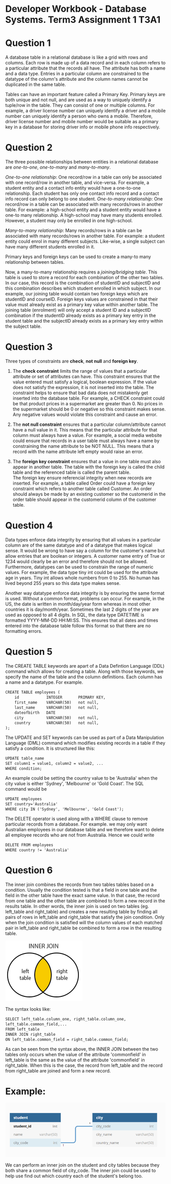 # Developer Workbook - Database Systems. Term3 Assignment 1 T3A1

# Question 1

A database table in a relational database is like a grid with rows and columns. 
Each row is made up of a data record and in each column refers to a particular attribute that the records all have. The attribute has both a name and a data type.
Entries in a particular column are constrained to the datatype of the column's attribute and the column names cannot be duplicated in the same table. 

Tables can have an important feature called a Primary Key. Primary keys are both unique and not null, and are used as a way to uniquely identify a tuple/row in the table. 
They can consist of one or multiple columns. For example, a driver license number can uniquely identify a driver and a mobile number can uniquely identify a person who owns a mobile.
Therefore, driver license number and mobile number would be suitable as a primary key in a database for storing driver info or mobile phone info respectively.


# Question 2

The three possible relationships between entities in a relational database are *one-to-one*, *one-to-many* and *many-to-many*. 

*One-to-one relationship*: One record/row in a table can only be associated with one record/row in another table, and vice-versa.
For example, a student entity and a contact info entity would have a one-to-one relationship. Each student has only one contact info record and a contact info record
can only belong to one student.
*One-to-many relationship*: One record/row in a table can be associated with many records/rows in another table.
For example: a high-school entity and a student entity would have a one-to many relationship. A high-school may have many students enrolled. However, a student may only be enrolled in one high-school.

*Many-to-many relationship*: Many records/rows in a table can be associated with many records/rows in another table.
For example: a student entity could enrol in many different subjects. Like-wise, a single subject can have many different students enrolled in it.

Primary keys and foreign keys can be used to create a many-to many relationship between tables.

Now, a many-to-many relationship requires a *joining/bridging table*. This table is used to store a record for each combination of the other two tables.
In our case, this record is the combination of studentID and subjectID and this combination describes which student enrolled in which subject.
In our example, our joining table would contain two foreign keys which are studentID and courseID. Foreign keys values are constrained in that their value must already exist as a primary key value within another table.
The joining table (enrolment) will only accept a student ID and a subjectID combination if the studentID already exists as a primary key entry in the student table and the subjectID already exists as a primary key entry within the subject table.


# Question 3

Three types of constraints are **check**, **not null** and **foreign key**.

1. The **check constraint** limits the range of values that a particular attribute or set of attributes can have. This constraint ensures that the value entered must satisfy a logical, boolean expression. If the value does not satisfy the expression, it is not inserted into the table.
The constraint helps to ensure that bad data does not mistakenly get inserted into the database table. For example, a CHECK constraint could be that product prices in a supermarket are greater than 0.
No prices in the supermarket should be 0 or negative so this constraint makes sense. Any negative values would violate this constraint and cause an error. 

2. The **not null constraint**  ensures that a particular column/attribute cannot have a null value in it. This means that the particular attribute for that column must always have a value.
For example, a social media website could ensure that records in a user table must always have a name by constraining the name attribute to be NOT NULL. 
This means that a record with the name attribute left empty would raise an error.

3. The **foreign key constraint**  ensures that a value in one table must also appear in another table. The table with the foreign key is called the child table and the referenced table is called the parent table.  
The foreign key ensure referencial integrity when new records are inserted.
For example, a table called Order could have a foreign key constraint which refers to another table called Customer.
An order should always be made by an existing customer so the customerid in the order table should appear in the customerid column of the customer table.

# Question 4

Data types enforce data integrity by ensuring that all values in a particular column are of the same datatype and of a datatype that makes logical sense.
It would be wrong to have say a column for the customer's name but allow entries that are boolean or integers. A customer name entry of True or 1234 would clearly be an error and therefore should not be allowed.
Furthermore, datatypes can be used to constrain the range of numeric values. For example, the data type tiny int could be used for the attribute age in years.
Tiny int allows whole numbers from 0 to 255. No human has lived beyond 255 years so this data type makes sense.

Another way datatype enforce data integrity is by ensuring the same format is used. 
Without a common format, problems can occur. For example, in the US, the date is written in month/day/year form whereas in most other countries it is day/month/year. 
Sometimes the last 2 digits of the year are used as opposed to all 4 digits. 
In SQL, the data type DATETIME is formatted YYYY-MM-DD HH:MI:SS.
This ensures that all dates and times entered into the database table follow this format so that there are no formatting errors.


# Question 5

The CREATE TABLE keywords are apart of a Data Defintion Language (DDL) command which allows for creating a table.
Along with those keywords, we specify the name of the table and the column definitions. Each column has a name and a datatype.
For example. 

```
CREATE TABLE employees (
    id            INTEGER       PRIMARY KEY,
    first_name    VARCHAR(50)   not null,
    last_name     VARCHAR(50)   not null,
    dateofbirth   DATE
    city          VARCHAR(50)   not null,
    country       VARCHAR(50)   not null,
);
```

The UPDATE and SET keywords can be used as part of a Data Manipulation Language (DML) command which modifies existing records in a table if they satisfy a condition.
It is structured like this:
```
UPDATE table_name
SET column1 = value1, column2 = value2, ...
WHERE condition;
```

An example could be setting the country value to be 'Australia' when the city value is either 'Sydney', 'Melbourne' or 'Gold Coast'.
The SQL command would be
```
UPDATE employees
SET country='Australia'
WHERE city IN ('Sydney', 'Melbourne', 'Gold Coast');
```

The DELETE operator is used along with a WHERE clause to remove particular records from a database.
For example. we may only want Australian employees in our database table and we therefore want to delete all employee records who are not from Australia.
Hence we could write
```
DELETE FROM employees
WHERE country != 'Australia'
```


# Question 6

The inner join combines the records from two tables tables based on a condition. Usually the condition tested is that a field in one
table and the field in the other table have the exact same value. In that case, the record from one table and the other table are combined to form a new record in the results table.
In other words, the inner join is used on two tables (eg. left_table and right_table) and creates a new resulting table by finding all pairs of rows in left_table and right_table that satisfy the join condition.
Only when the join condition is satisfied will the column values of each matched pair in left_table and right_table be combined to form a row in the resulting table.

![](sql-inner-join.png)

The syntax looks like:
```
SELECT left_table.column_one, right_table.column_one, left_table.common_field,...
FROM left_table
INNER JOIN right_table
ON left_table.common_field = right_table.common_field;
```
As can be seen from the syntax above, the INNER JOIN between the two tables only occurs when the value of the attribute 'commonfield' in left_table is the same as the value of the attribute 'commonfield' in right_table.
When this is the case, the record from left_table and the record from right_table are joined and form a new record.

# Example: 

![](Question6_inner_join_example.PNG)

We can perform an inner join on the student and city tables because they both share a common field of city_code. 
The inner join could be used to help use find out which country each of the student's belong too.
